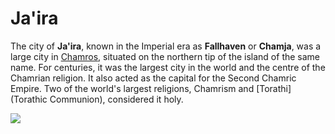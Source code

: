 # Ja'ira

The city of **Ja'ira**, known in the Imperial era as **Fallhaven** or **Chamja**, was a large city in [Chamros](Chamros), situated on the northern tip of the island of the same name. For centuries, it was the largest city in the world and the centre of the Chamrian religion. It also acted as the capital for the Second Chamric Empire. Two of the world's largest religions, Chamrism and [Torathi](Torathic Communion), considered it holy.

![](https://raw.githubusercontent.com/lel-rc/Ornia/master/Fallhaven%20Island.png)


